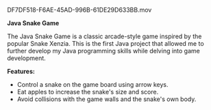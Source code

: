 DF7DF518-F6AE-45AD-996B-61DE29D633BB.mov

**Java Snake Game**

The Java Snake Game is a classic arcade-style game inspired by the popular Snake Xenzia. This is the first Java project that allowed me to further develop my Java programming skills while delving into game development.

**Features:**
- Control a snake on the game board using arrow keys.
- Eat apples to increase the snake's size and score.
- Avoid collisions with the game walls and the snake's own body.

